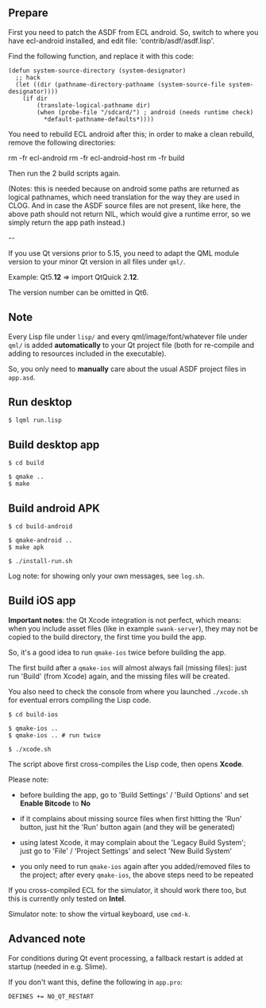 
Prepare
-------

First you need to patch the ASDF from ECL android. So, switch to where you have
ecl-android installed, and edit file: 'contrib/asdf/asdf.lisp'.

Find the following function, and replace it with this code:
```
(defun system-source-directory (system-designator)
  ;; hack
  (let ((dir (pathname-directory-pathname (system-source-file system-designator))))
    (if dir
        (translate-logical-pathname dir)
        (when (probe-file "/sdcard/") ; android (needs runtime check)
          *default-pathname-defaults*))))
```
You need to rebuild ECL android after this; in order to make a clean rebuild,
remove the following directories:
  
  rm -fr ecl-android
  rm -fr ecl-android-host
  rm -fr build

Then run the 2 build scripts again.

(Notes: this is needed because on android some paths are returned as logical
pathnames, which need translation for the way they are used in CLOG. And in
case the ASDF source files are not present, like here, the above path should
not return NIL, which would give a runtime error, so we simply return the app
path instead.)

--

If you use Qt versions prior to 5.15, you need to adapt the QML module version
to your minor Qt version in all files under `qml/`.

Example: Qt5.**12** => import QtQuick 2.**12**.

The version number can be omitted in Qt6.


Note
----

Every Lisp file under `lisp/` and every qml/image/font/whatever file under
`qml/` is added **automatically** to your Qt project file (both for re-compile
and adding to resources included in the executable).

So, you only need to **manually** care about the usual ASDF project files in
`app.asd`.


Run desktop
-----------
```
$ lqml run.lisp
```


Build desktop app
-----------------
```
$ cd build

$ qmake ..
$ make
```


Build android APK
-----------------
```
$ cd build-android

$ qmake-android ..
$ make apk

$ ./install-run.sh
```
Log note: for showing only your own messages, see `log.sh`.



Build iOS app
-------------

**Important notes**: the Qt Xcode integration is not perfect, which means: when
you include asset files (like in example `swank-server`), they may not be
copied to the build directory, the first time you build the app.

So, it's a good idea to run `qmake-ios` twice before building the app.

The first build after a `qmake-ios` will almost always fail (missing files):
just run 'Build' (from Xcode) again, and the missing files will be created.

You also need to check the console from where you launched `./xcode.sh` for
eventual errors compiling the Lisp code.
```
$ cd build-ios

$ qmake-ios ..
$ qmake-ios .. # run twice

$ ./xcode.sh
```
The script above first cross-compiles the Lisp code, then opens **Xcode**.

Please note:

* before building the app, go to 'Build Settings' / 'Build Options' and set
  **Enable Bitcode** to **No**

* if it complains about missing source files when first hitting the 'Run'
  button, just hit the 'Run' button again (and they will be generated)

* using latest Xcode, it may complain about the 'Legacy Build System'; just go
  to 'File' / 'Project Settings' and select 'New Build System'

* you only need to run `qmake-ios` again after you added/removed files to the
  project; after every `qmake-ios`, the above steps need to be repeated

If you cross-compiled ECL for the simulator, it should work there too, but this
is currently only tested on **Intel**.

Simulator note: to show the virtual keyboard, use `cmd-k`.


Advanced note
-------------
For conditions during Qt event processing, a fallback restart is added at
startup (needed in e.g. Slime).

If you don't want this, define the following in `app.pro`:
```
DEFINES += NO_QT_RESTART
```
